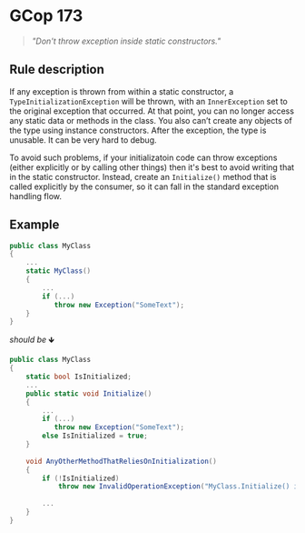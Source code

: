﻿# GCop 173

> *"Don't throw exception inside static constructors."*

## Rule description

If any exception is thrown from within a static constructor, a `TypeInitializationException` will be thrown, with an `InnerException` set to the original exception that occurred. At that point, you can no longer access any static data or methods in the class. You also can’t create any objects of the type using instance constructors. After the exception, the type is unusable. It can be very hard to debug.

To avoid such problems, if your initializatoin code can throw exceptions (either explicitly or by calling other things) then it's best to avoid writing that in the static constructor. Instead, create an `Initialize()` method that is called explicitly by the consumer, so it can fall in the standard exception handling flow.

## Example

```csharp
public class MyClass
{
    ...
    static MyClass()
    {
        ...
        if (...)
           throw new Exception("SomeText");
    }
}
```

*should be* 🡻

```csharp
public class MyClass
{
    static bool IsInitialized;
    ...
    public static void Initialize()
    {
        ...
        if (...)
           throw new Exception("SomeText");
        else IsInitialized = true;
    }
    
    void AnyOtherMethodThatReliesOnInitialization()
    {
        if (!IsInitialized) 
            throw new InvalidOperationException("MyClass.Initialize() is not called...");
        
        ...
    }
}
```

